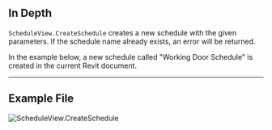 ## In Depth
`ScheduleView.CreateSchedule` creates a new schedule with the given parameters. If the schedule name already exists, an error will be returned.

In the example below, a new schedule called "Working Door Schedule" is created in the current Revit document.
___
## Example File

![ScheduleView.CreateSchedule](./Revit.Elements.Views.ScheduleView.CreateSchedule_img.jpg)